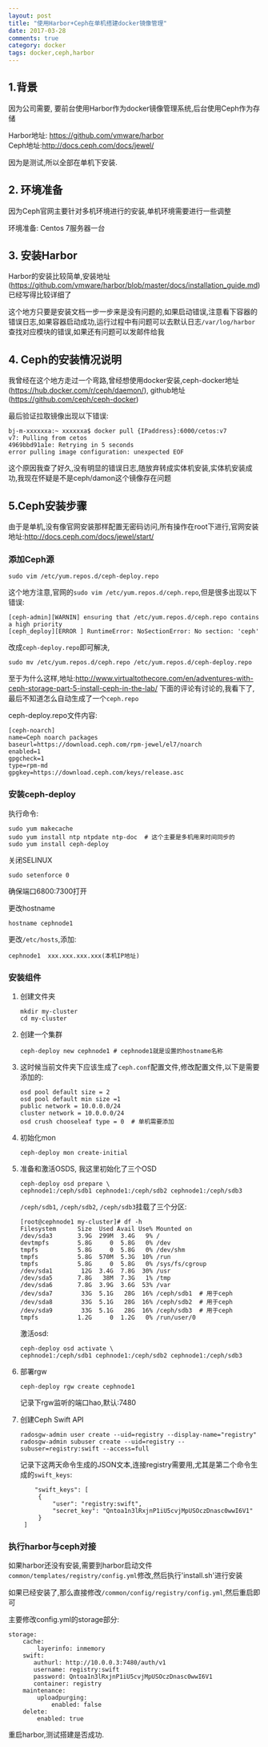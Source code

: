 ```yaml
---
layout: post
title: "使用Harbor+Ceph在单机搭建docker镜像管理"
date: 2017-03-28
comments: true
category: docker
tags: docker,ceph,harbor
---
```


## 1.背景

因为公司需要, 要前台使用Harbor作为docker镜像管理系统,后台使用Ceph作为存储

Harbor地址: https://github.com/vmware/harbor  
Ceph地址:http://docs.ceph.com/docs/jewel/

因为是测试,所以全部在单机下安装.  

## 2. 环境准备

因为Ceph官网主要针对多机环境进行的安装,单机环境需要进行一些调整  

环境准备: Centos 7服务器一台

## 3. 安装Harbor

Harbor的安装比较简单,安装地址(https://github.com/vmware/harbor/blob/master/docs/installation_guide.md)已经写得比较详细了

这个地方只要是安装文档一步一步来是没有问题的,如果启动错误,注意看下容器的错误日志,如果容器启动成功,运行过程中有问题可以去默认日志`/var/log/harbor`查找对应模块的错误,如果还有问题可以发邮件给我

## 4. Ceph的安装情况说明

我曾经在这个地方走过一个弯路,曾经想使用docker安装,ceph-docker地址(https://hub.docker.com/r/ceph/daemon/), github地址(https://github.com/ceph/ceph-docker)

最后验证拉取镜像出现以下错误:

```
bj-m-xxxxxxa:~ xxxxxxa$ docker pull {IPaddress}:6000/cetos:v7
v7: Pulling from cetos
4969bbd91a1e: Retrying in 5 seconds
error pulling image configuration: unexpected EOF
```

这个原因我查了好久,没有明显的错误日志,随放弃转成实体机安装,实体机安装成功,我现在怀疑是不是ceph/damon这个镜像存在问题

## 5.Ceph安装步骤

由于是单机,没有像官网安装那样配置无密码访问,所有操作在root下进行,官网安装地址:http://docs.ceph.com/docs/jewel/start/

### 添加Ceph源

```
sudo vim /etc/yum.repos.d/ceph-deploy.repo
```

这个地方注意,官网的`sudo vim /etc/yum.repos.d/ceph.repo`,但是很多出现以下错误:

```
[ceph-admin][WARNIN] ensuring that /etc/yum.repos.d/ceph.repo contains a high priority
[ceph_deploy][ERROR ] RuntimeError: NoSectionError: No section: 'ceph'
```

改成`ceph-deploy.repo`即可解决,

```
sudo mv /etc/yum.repos.d/ceph.repo /etc/yum.repos.d/ceph-deploy.repo
```

至于为什么这样,地址:http://www.virtualtothecore.com/en/adventures-with-ceph-storage-part-5-install-ceph-in-the-lab/ 下面的评论有讨论的,我看下了,最后不知道怎么自动生成了一个`ceph.repo`

ceph-deploy.repo文件内容:

```
[ceph-noarch]
name=Ceph noarch packages
baseurl=https://download.ceph.com/rpm-jewel/el7/noarch
enabled=1
gpgcheck=1
type=rpm-md
gpgkey=https://download.ceph.com/keys/release.asc
```

### 安装ceph-deploy

执行命令:

```
sudo yum makecache
sudo yum install ntp ntpdate ntp-doc  # 这个主要是多机用来时间同步的
sudo yum install ceph-deploy
```

关闭SELINUX

```
sudo setenforce 0
```

确保端口6800:7300打开

更改hostname

```
hostname cephnode1
```

更改`/etc/hosts`,添加:

```
cephnode1  xxx.xxx.xxx.xxx(本机IP地址)
```

### 安装组件

1. 创建文件夹

    ```
    mkdir my-cluster
    cd my-cluster
    ```
2. 创建一个集群

    ```
    ceph-deploy new cephnode1 # cephnode1就是设置的hostname名称
    ```

3. 这时候当前文件夹下应该生成了`ceph.conf`配置文件,修改配置文件,以下是需要添加的:

    ```
    osd pool default size = 2
    osd pool default min size =1
    public network = 10.0.0.0/24
    cluster network = 10.0.0.0/24
    osd crush chooseleaf type = 0  # 单机需要添加
    ```
    
4. 初始化mon

    ```
    ceph-deploy mon create-initial
    ```
    
5. 准备和激活OSDS, 我这里初始化了三个OSD

    ```
    ceph-deploy osd prepare \
    cephnode1:/ceph/sdb1 cephnode1:/ceph/sdb2 cephnode1:/ceph/sdb3
    ```
    
    `/ceph/sdb1`, `/ceph/sdb2`, `/ceph/sdb3`挂载了三个分区:
    
    ```
    [root@cephnode1 my-cluster]# df -h
    Filesystem      Size  Used Avail Use% Mounted on
    /dev/sda3       3.9G  299M  3.4G   9% /
    devtmpfs        5.8G     0  5.8G   0% /dev
    tmpfs           5.8G     0  5.8G   0% /dev/shm
    tmpfs           5.8G  570M  5.3G  10% /run
    tmpfs           5.8G     0  5.8G   0% /sys/fs/cgroup
    /dev/sda1        12G  3.4G  7.8G  30% /usr
    /dev/sda5       7.8G   38M  7.3G   1% /tmp
    /dev/sda6       7.8G  3.9G  3.6G  53% /var
    /dev/sda7        33G  5.1G   28G  16% /ceph/sdb1  # 用于ceph
    /dev/sda8        33G  5.1G   28G  16% /ceph/sdb2  # 用于ceph
    /dev/sda9        33G  5.1G   28G  16% /ceph/sdb3  # 用于ceph
    tmpfs           1.2G     0  1.2G   0% /run/user/0
    ```
    
    激活osd:
    
    ```
    ceph-deploy osd activate \
    cephnode1:/ceph/sdb1 cephnode1:/ceph/sdb2 cephnode1:/ceph/sdb3
    ```

6. 部署rgw

    ```
    ceph-deploy rgw create cephnode1
    ```
    
    记录下rgw监听的端口hao,默认:7480
    
7. 创建Ceph Swift API

   ```
   radosgw-admin user create --uid=registry --display-name="registry" 
   radosgw-admin subuser create --uid=registry --subuser=registry:swift --access=full 
   ```
   
   记录下这两天命令生成的JSON文本,连接registry需要用,尤其是第二个命令生成的`swift_keys`:
   
   ```
       "swift_keys": [
        {
            "user": "registry:swift",
            "secret_key": "Qntoa1n3lRxjnP1iU5cvjMpUSOczDnasc0wwI6V1"
        }
    ]
   ```
   
### 执行harbor与ceph对接

如果harbor还没有安装,需要到harbor启动文件`common/templates/registry/config.yml`修改,然后执行'install.sh'进行安装

如果已经安装了,那么直接修改`/common/config/registry/config.yml`,然后重启即可

主要修改config.yml的storage部分:

```
storage:
    cache:
        layerinfo: inmemory
    swift:
       authurl: http://10.0.0.3:7480/auth/v1
       username: registry:swift
       password: Qntoa1n3lRxjnP1iU5cvjMpUSOczDnasc0wwI6V1
       container: registry
    maintenance:
        uploadpurging:
            enabled: false
    delete:
        enabled: true
```

重启harbor,测试搭建是否成功.
